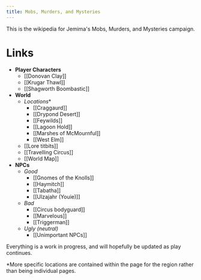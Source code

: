 ```yaml
---
title: Mobs, Murders, and Mysteries
---
```


This is the wikipedia for Jemima's Mobs, Murders, and Mysteries campaign. 

# Links

- **Player Characters**
	- [[Donovan Clay]]
	- [[Krugar Thawl]]
	- [[Shagworth Boombastic]]
- **World**
	- *Locations*\*
		- [[Craggaurd]]
		- [[Drypond Desert]]
		- [[Feywilds]]
		- [[Lagoon Hold]]
		- [[Marshes of McMournful]]
		- [[West Elm]]
	- [[Lore titbits]]
	- [[Travelling Circus]]
	- [[World Map]]
- **NPCs**
	- *Good*
		- [[Gnomes of the Knolls]]
		- [[Haymitch]]
		- [[Tabatha]]
		- [[Ulzajahr (Youie)]]
	- *Bad*
		- [[Circus bodyguard]]
		- [[Marvelous]]
		- [[Triggerman]]
	- *Ugly (neutral)*
		- [[Unimportant NPCs]]


Everything is a work in progress, and will hopefully be updated as play continues.

\*More specific locations are contained within the page for the region rather than being individual pages.